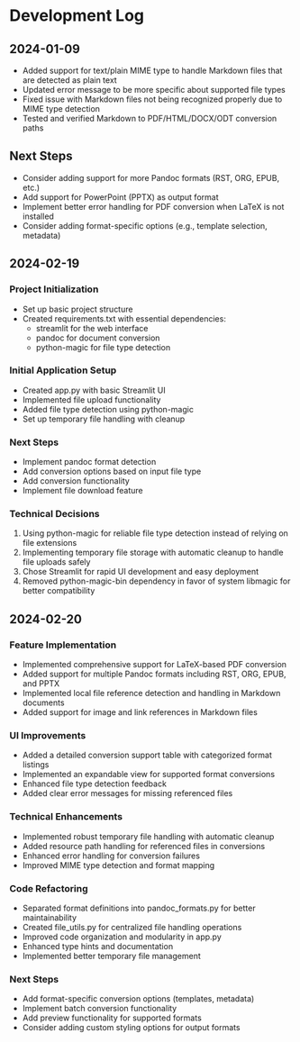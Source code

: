 # Development Log

## 2024-01-09
- Added support for text/plain MIME type to handle Markdown files that are detected as plain text
- Updated error message to be more specific about supported file types
- Fixed issue with Markdown files not being recognized properly due to MIME type detection
- Tested and verified Markdown to PDF/HTML/DOCX/ODT conversion paths

## Next Steps
- Consider adding support for more Pandoc formats (RST, ORG, EPUB, etc.)
- Add support for PowerPoint (PPTX) as output format
- Implement better error handling for PDF conversion when LaTeX is not installed
- Consider adding format-specific options (e.g., template selection, metadata)

## 2024-02-19

### Project Initialization
- Set up basic project structure
- Created requirements.txt with essential dependencies:
  - streamlit for the web interface
  - pandoc for document conversion
  - python-magic for file type detection

### Initial Application Setup
- Created app.py with basic Streamlit UI
- Implemented file upload functionality
- Added file type detection using python-magic
- Set up temporary file handling with cleanup

### Next Steps
- Implement pandoc format detection
- Add conversion options based on input file type
- Add conversion functionality
- Implement file download feature

### Technical Decisions
1. Using python-magic for reliable file type detection instead of relying on file extensions
2. Implementing temporary file storage with automatic cleanup to handle file uploads safely
3. Chose Streamlit for rapid UI development and easy deployment
4. Removed python-magic-bin dependency in favor of system libmagic for better compatibility

## 2024-02-20

### Feature Implementation
- Implemented comprehensive support for LaTeX-based PDF conversion
- Added support for multiple Pandoc formats including RST, ORG, EPUB, and PPTX
- Implemented local file reference detection and handling in Markdown documents
- Added support for image and link references in Markdown files

### UI Improvements
- Added a detailed conversion support table with categorized format listings
- Implemented an expandable view for supported format conversions
- Enhanced file type detection feedback
- Added clear error messages for missing referenced files

### Technical Enhancements
- Implemented robust temporary file handling with automatic cleanup
- Added resource path handling for referenced files in conversions
- Enhanced error handling for conversion failures
- Improved MIME type detection and format mapping

### Code Refactoring
- Separated format definitions into pandoc_formats.py for better maintainability
- Created file_utils.py for centralized file handling operations
- Improved code organization and modularity in app.py
- Enhanced type hints and documentation
- Implemented better temporary file management

### Next Steps
- Add format-specific conversion options (templates, metadata)
- Implement batch conversion functionality
- Add preview functionality for supported formats
- Consider adding custom styling options for output formats